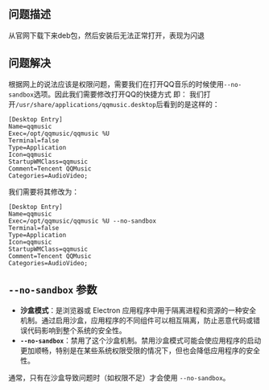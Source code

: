 ## 问题描述

从官网下载下来deb包，然后安装后无法正常打开，表现为闪退

## 问题解决

根据网上的说法应该是权限问题，需要我们在打开QQ音乐的时候使用`--no-sandbox`选项。因此我们需要修改打开QQ的快捷方式
即：
我们打开`/usr/share/applications/qqmusic.desktop`后看到的是这样的：

```desktop
[Desktop Entry]
Name=qqmusic
Exec=/opt/qqmusic/qqmusic %U
Terminal=false
Type=Application
Icon=qqmusic
StartupWMClass=qqmusic
Comment=Tencent QQMusic
Categories=AudioVideo;
```

我们需要将其修改为：

```desktop
[Desktop Entry]
Name=qqmusic
Exec=/opt/qqmusic/qqmusic %U --no-sandbox
Terminal=false
Type=Application
Icon=qqmusic
StartupWMClass=qqmusic
Comment=Tencent QQMusic
Categories=AudioVideo;
```

## `--no-sandbox` 参数

-   **沙盒模式**：是浏览器或 Electron 应用程序中用于隔离进程和资源的一种安全机制。通过启用沙盒，应用程序的不同组件可以相互隔离，防止恶意代码或错误代码影响到整个系统的安全性。
-   **`--no-sandbox`**：禁用了这个沙盒机制。禁用沙盒模式可能会使应用程序的启动更加顺畅，特别是在某些系统权限受限的情况下，但也会降低应用程序的安全性。

通常，只有在沙盒导致问题时（如权限不足）才会使用 `--no-sandbox`。

